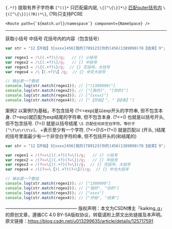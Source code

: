 `{.*?}` 提取有界子字符串
`[^()]*` 只匹配最内层,  `\{[^\{\}]*\}`
[匹配outer括号内](https://stackoverflow.com/questions/546433/regular-expression-to-match-balanced-parentheses)
`\{([^\{\}]|(?R))*\}`, (?R)只支持PCRE

```
<Route path={`${match.url}/namespace`} component={NameSpace} />
```

--- 

获取小括号 中括号 花括号内的内容（包含括号）
```js
var str = "12【开始】3{xxxx}456[我的]789123[你的]456(1389090)78【结束】9";

var regex1 = /\((.+?)\)/g;   // () 小括号
var regex2 = /\[(.+?)\]/g;   // [] 中括号
var regex3 = /\{(.+?)\}/g;  // {} 花括号，大括号
var regex4 = /\【(.+?)\】/g;  // {} 中文大括号

// 输出是一个数组
console.log(str.match(regex1)); // ["(1389090)"]
console.log(str.match(regex2)); // ["[我的]", "[你的]"]
console.log(str.match(regex3)); // ["{xxxx}"]
console.log(str.match(regex4)); // ["【开始】", "【结束】"]

```
案例2 以案例1为基础，不包含括号
(?<=exp)是以exp开头的字符串, 但不包含本身.
(?=exp)就匹配为exp结尾的字符串, 但不包含本身.
(?<=() 也就是以括号开头, 但不包含括号.
(?=)) 就是以括号结尾
`\S 匹配任何非空白字符。等价于[^\f\n\r\t\v]。`
+表示至少有一个字符.
(?<=()\S+(?=)) 就是匹配以 (开头, )结尾的括号里面最少有一个非空白字符的串, 但不包括开头的(和结尾的) 
```js
var str = "12【开始】3{xxxx}456[我的]789123[你的]456(1389090)78【结束】9";

var regex1 = /(?<=\()(.+?)(?=\))/g;   // () 小括号
var regex2 = /(?<=\[)(.+?)(?=\])/g;   // [] 中括号
var regex3 = /(?<=\{)(.+?)(?=\})/g;  // {} 花括号，大括号
var regex4 = /((?<=\【)(.+?)(?=\】))/g;  // {} 中文大括号

// 输出是一个数组
console.log(str.match(regex1)); // ["1389090"]
console.log(str.match(regex2)); // ["我的", "你的"]
console.log(str.match(regex3)); // ["xxxx"]
console.log(str.match(regex4)); // ["开始", "结束"]
```
————————————————
版权声明：本文为CSDN博主「kaiking_g」的原创文章，遵循CC 4.0 BY-SA版权协议，转载请附上原文出处链接及本声明。
原文链接：https://blog.csdn.net/u013299635/article/details/125717591
